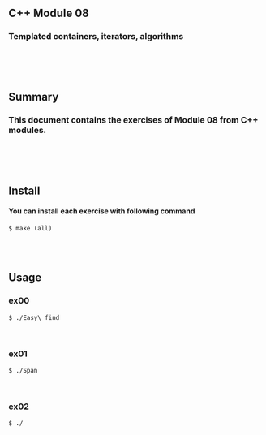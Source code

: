 ## C++ Module 08
### Templated containers, iterators, algorithms
<br/><br/><br/>

## Summary
### This document contains the exercises of Module 08 from C++ modules.
<br/><br/><br/>

## Install
#### You can install each exercise with following command
	$ make (all)
<br/><br/>

## Usage
### ex00
	$ ./Easy\ find
<br/>

### ex01
	$ ./Span
<br/>

### ex02
	$ ./